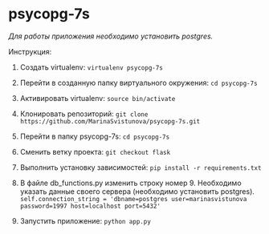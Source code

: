 # psycopg-7s

*Для работы приложения необходимо установить postgres.*

Инструкция:

1. Создать virtualenv:
```virtualenv psycopg-7s```

2. Перейти в созданную папку виртуального окружения:
```cd psycopg-7s```

3. Активировать virtualenv:
```source bin/activate```

4. Клонировать репозиторий:
```git clone https://github.com/MarinaSvistunova/psycopg-7s.git```

5. Перейти в папку psycopg-7s:
```cd psycopg-7s```

6. Сменить ветку проекта:
```git checkout flask```

7. Выполнить установку зависимостей:
```pip install -r requirements.txt```

8. В файле db_functions.py изменить строку номер 9. Необходимо указать данные своего сервера (необходимо установить postgres).
```self.connection_string = 'dbname=postgres user=marinasvistunova password=1997 host=localhost port=5432'```

9. Запустить приложение:
```python app.py```
